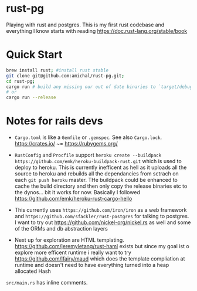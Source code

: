 # rust-pg
Playing with rust and postgres. This is my first rust codebase and
everything I know starts with reading https://doc.rust-lang.org/stable/book

# Quick Start
```bash
brew install rust; #install rust stable
git clone git@github.com:amichal/rust-pg.git;
cd rust-pg;
cargo run # build any missing our out of date binaries to `target/debug/...` and then run the main package (listed in Cargo.toml)
# or
cargo run --release
```

# Notes for rails devs
* `Cargo.toml` is like a `Gemfile` or `.gemspec`. See also `Cargo.lock`. https://crates.io/ ~= https://rubygems.org/
* `RustConfig` and `Procfile` support  `heroku create --buildpack https://github.com/emk/heroku-buildpack-rust.git` which is used to deploy to heroku. This is currently inefficent as hell as it uploads all the source to heroku and rebuilds all the dependancies from sctrach on each `git push heroku` master. THe buildpack could be enhanced to cache the build directory and then only copy the release binaries etc to the dynos... bit it works for now. Basically I followed https://github.com/emk/heroku-rust-cargo-hello

* This currently uses `https://github.com/iron/iron` as a web framework and `https://github.com/sfackler/rust-postgres` for talking to postgres. I want to try out https://github.com/nickel-org/nickel.rs as well and some of the ORMs and db abstraction layers
* Next up for exploration are HTML templating. https://github.com/jeremyletang/rust-haml exists but since my goal ist o explore more efficent runtime i really want to try https://github.com/lfairy/maud which does the template compliation at runtime and doesn't need to have everything turned into a heap allocated Hash

`src/main.rs` has inline comments.